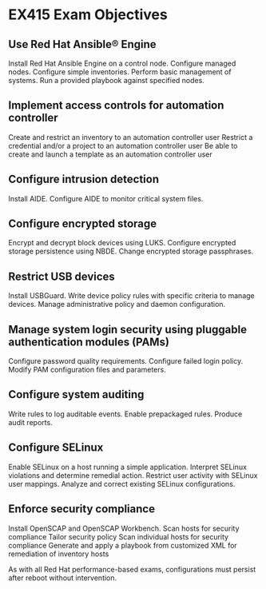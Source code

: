 # EX415 Exam Objectives

## Use Red Hat Ansible® Engine

Install Red Hat Ansible Engine on a control node.
Configure managed nodes.
Configure simple inventories.
Perform basic management of systems.
Run a provided playbook against specified nodes.


## Implement access controls for automation controller

Create and restrict an inventory to an automation controller user
Restrict a credential and/or a project to an automation controller user
Be able to create and launch a template as an automation controller user


## Configure intrusion detection

Install AIDE.
Configure AIDE to monitor critical system files.


## Configure encrypted storage
Encrypt and decrypt block devices using LUKS.
Configure encrypted storage persistence using NBDE.
Change encrypted storage passphrases.


## Restrict USB devices

Install USBGuard.
Write device policy rules with specific criteria to manage devices.
Manage administrative policy and daemon configuration.


## Manage system login security using pluggable authentication modules (PAMs)

Configure password quality requirements.
Configure failed login policy.
Modify PAM configuration files and parameters.


## Configure system auditing

Write rules to log auditable events.
Enable prepackaged rules.
Produce audit reports.


## Configure SELinux

Enable SELinux on a host running a simple application.
Interpret SELinux violations and determine remedial action.
Restrict user activity with SELinux user mappings.
Analyze and correct existing SELinux configurations.


## Enforce security compliance

Install OpenSCAP and OpenSCAP Workbench.
Scan hosts for security compliance
Tailor security policy
Scan individual hosts for security compliance
Generate and apply a playbook from customized XML for remediation of inventory hosts


As with all Red Hat performance-based exams, configurations must persist after reboot without intervention.